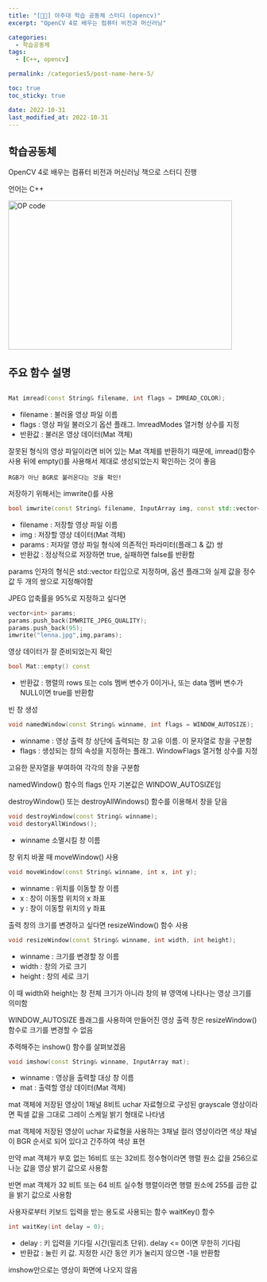 ```yaml
---
title: "[👨‍🔧] 아주대 학습 공동체 스터디 (opencv)"
excerpt: "OpenCV 4로 배우는 컴퓨터 비전과 머신러닝"

categories:
  - 학습공동체
tags:
  - [C++, opencv]

permalink: /categories5/post-name-here-5/

toc: true
toc_sticky: true

date: 2022-10-31
last_modified_at: 2022-10-31
---
```


## 학습공동체

OpenCV 4로 배우는 컴퓨터 비전과 머신러닝 책으로 스터디 진행

언어는 C++

<img src="../../assets/images/102807.jpg" width="450px" height="300px" title="OP code 예시" alt="OP code"><img><br/>

## 주요 함수 설명

```cpp

Mat imread(const String& filename, int flags = IMREAD_COLOR);

```

- filename : 불러올 영상 파일 이름
- flags : 영상 파일 불러오기 옵션 플래그. ImreadModes 열거형 상수를 지정
- 반환값 : 불러온 영상 데이터(Mat 객체)

잘못된 형식의 영상 파일이라면 비어 있는 Mat 객체를 반환하기 때문에, imread()함수 사용 뒤에 empty()를 사용해서 제대로 생성되었는지 확인하는 것이 좋음

`RGB가 아닌 BGR로 불러온다는 것을 확인!`

저장하기 위해서는 imwrite()를 사용

```cpp
bool imwrite(const String& filename, InputArray img, const std::vector<int>& params = std::vector<int>());
```

- filename : 저장할 영상 파일 이름
- img : 저장할 영상 데이터(Mat 객체)
- params : 저자알 영상 파일 형식에 의존적인 파라미터(플래그 & 값) 쌍
- 반환값 : 정상적으로 저장하면 true, 실패하면 false를 반환함

params 인자의 형식은 std::vector<int> 타입으로 지정하며, 옵션 플래그와 실제 값을 정수 값 두 개의 쌍으로 지정해야함

JPEG 압축률을 95%로 지정하고 싶다면

```cpp
vector<int> params;
params.push_back(IMWRITE_JPEG_QUALITY);
params.push_back(95);
imwrite("lenna.jpg",img,params);
```

영상 데이터가 잘 준비되었는지 확인

```cpp
bool Mat::empty() const
```
- 반환값 : 행렬의 rows 또는 cols 멤버 변수가 0이거나, 또는 data 멤버 변수가 NULL이면 true를 반환함

빈 창 생성

```cpp
void namedWindow(const String& winname, int flags = WINDOW_AUTOSIZE);
```
- winname : 영상 출력 창 상단에 출력되는 창 고유 이름. 이 문자열로 창을 구분함
- flags : 생성되는 창의 속성을 지정하는 플래그. WindowFlags 열거형 상수를 지정

고유한 문자열을 부여하여 각각의 창을 구분함

namedWindow() 함수의 flags 인자 기본값은 WINDOW_AUTOSIZE임

destroyWindow() 또는 destroyAllWindows() 함수를 이용해서 창을 닫음

```cpp
void destroyWindow(const String& winname);
void destoryAllWindows();
```

- winname 소멸시킬 창 이름

창 위치 바꿀 때 moveWindow() 사용

```cpp
void moveWindow(const String& winname, int x, int y);
```

- winname : 위치를 이동할 창 이름
- x : 창이 이동할 위치의 x 좌표
- y : 창이 이동할 위치의 y 좌표

출력 창의 크기를 변경하고 싶다면 resizeWindow() 함수 사용

```cpp
void resizeWindow(const String& winname, int width, int height);
```

- winname : 크기를 변경할 창 이름
- width : 창의 가로 크기
- height : 창의 세로 크기

이 때 width와 height는 창 전체 크기가 아니라 창의 뷰 영역에 나타나는 영상 크기를 의미함

WINDOW_AUTOSIZE 플래그를 사용하여 만들어진 영상 출력 창은 resizeWindow() 함수로 크기를 변경할 수 없음

추력해주는 inshow() 함수를 살펴보겠음

```cpp
void imshow(const String& winname, InputArray mat);
```

- winname : 영상을 출력할 대상 창 이름
- mat : 출력할 영상 데이터(Mat 객체)

mat 객체에 저장된 영상이 1채널 8비트 uchar 자료형으로 구성된 grayscale 영상이라면 픽셀 값을 그대로 그레이 스케일 밝기 형태로 나타냄

mat 객체에 저장된 영상이 uchar 자료형을 사용하는 3채널 컬러 영상이라면 색상 채널이 BGR 순서로 되어 있다고 간주하여 색상 표현

만약 mat 객체가 부호 없는 16비트 또는 32비트 정수형이라면 행렬 원소 값을 256으로 나눈 값을 영상 밝기 값으로 사용함

반면 mat 객체가 32 비트 또는 64 비트 실수형 행렬이라면 행렬 원소에 255를 곱한 값을 밝기 값으로 사용함

사용자로부터 키보드 입력을 받는 용도로 사용되는 함수 waitKey() 함수

```cpp
int waitKey(int delay = 0);
```

- delay : 키 입력을 기다릴 시간(밀리초 단위). delay <= 0이면 무한히 기다림
- 반환값 : 눌린 키 값. 지정한 시간 동안 키가 눌리지 않으면 -1을 반환함

imshow만으로는 영상이 화면에 나오지 않음

